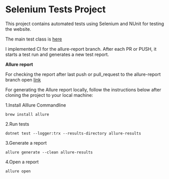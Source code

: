 # Selenium Tests Project

This project contains automated tests using Selenium and NUnit for testing the website.

The main test class is [here](https://github.com/Leontievna/techTask/blob/main/Tests/ParentFormTest.cs)

I implemented CI for the allure-report branch. After each PR or PUSH, it starts a test run and generates a new test report. 

**Allure report**

For checking the report after last push or pull_request to the allure-report branch open [link](https://leontievna.github.io/techTask/)

For generating the Allure report locally, follow the instructions below after cloning the project to your local machine:

1.Install Alllure Commandline 

```brew install allure```


2.Run tests

```dotnet test --logger:trx --results-directory allure-results```


3.Generate a report

```allure generate --clean allure-results```


4.Open a report

```allure open```



